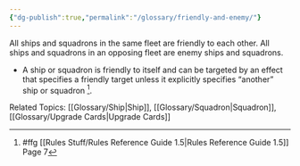 ```yaml
---
{"dg-publish":true,"permalink":"/glossary/friendly-and-enemy/"}
---
```


All ships and squadrons in the same fleet are friendly to each other. All ships and squadrons in an opposing fleet are enemy ships and squadrons.

- A ship or squadron is friendly to itself and can be targeted by an effect that specifies a friendly target unless it explicitly specifies “another” ship or squadron [^1].

Related Topics: [[Glossary/Ship\|Ship]], [[Glossary/Squadron\|Squadron]], [[Glossary/Upgrade Cards\|Upgrade Cards]]

[^1]: #ffg [[Rules Stuff/Rules Reference Guide 1.5\|Rules Reference Guide 1.5]] Page 7
